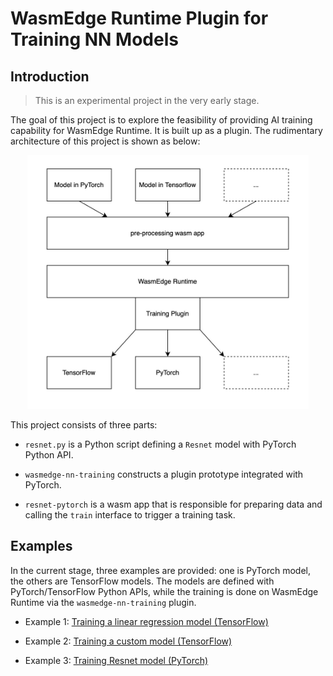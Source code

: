 # WasmEdge Runtime Plugin for Training NN Models

## Introduction

> This is an experimental project in the very early stage. 

The goal of this project is to explore the feasibility of providing AI training capability for WasmEdge Runtime. It is built up as a plugin. The rudimentary architecture of this project is shown as below:

<p align="center">
  <img src="arch.jpg" alt="architecture" width="450" />
</p>

This project consists of three parts:

- `resnet.py` is a Python script defining a `Resnet` model with PyTorch Python API.

- `wasmedge-nn-training` constructs a plugin prototype integrated with PyTorch.

- `resnet-pytorch` is a wasm app that is responsible for preparing data and calling the `train` interface to trigger a training task.

## Examples

In the current stage, three examples are provided: one is PyTorch model, the others are TensorFlow models. The models are defined with PyTorch/TensorFlow Python APIs, while the training is done on WasmEdge Runtime via the `wasmedge-nn-training` plugin.

- Example 1: [Training a linear regression model (TensorFlow)](examples/tensorflow/custom-model/)

- Example 2: [Training a custom model (TensorFlow)](examples/tensorflow/regression/)

- Example 3: [Training Resnet model (PyTorch)](examples/pytorch/resnet-pytorch/)
